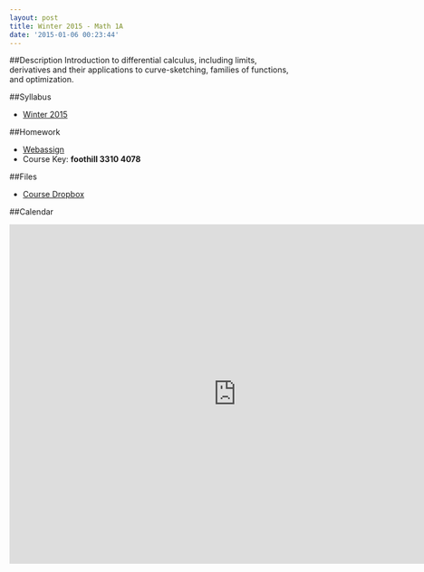 ```yaml
---
layout: post
title: Winter 2015 - Math 1A
date: '2015-01-06 00:23:44'
---
```


##Description
Introduction to differential calculus, including limits, derivatives and their applications to curve-sketching, families of functions, and optimization.

##Syllabus

* [Winter 2015](https://www.dropbox.com/s/r459y4h2w58ei0l/m1a-w15-syllabus.pdf?dl=0)

##Homework

* [Webassign](http://www.webassign.net)
* Course Key: **foothill 3310 4078**

##Files

* [Course Dropbox](https://www.dropbox.com/sh/12sdcdqyr0kyi66/AAB2DoFlZLKUt-Smtco8YeDha?dl=0)

##Calendar
<div class="responsive-iframe-container">
<iframe src="https://www.google.com/calendar/embed?src=karhiu4ugraogkcda5vboi65oo%40group.calendar.google.com&ctz=America/Los_Angeles" style="border: 0" width="800" height="600" frameborder="0" scrolling="no"></iframe>
</div>